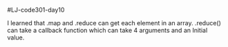 #LJ-code301-day10

I learned that .map and .reduce can get each element in an array. .reduce() can take a callback function which can take 4 arguments and an Initial value. 
